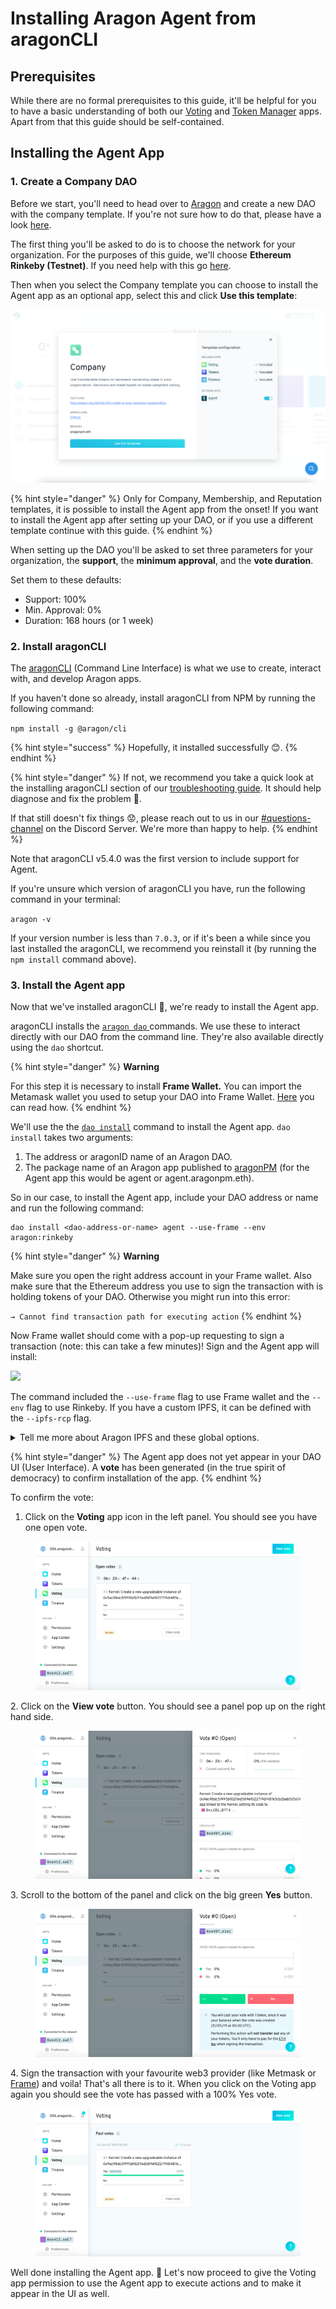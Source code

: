 # Installing Aragon Agent from aragonCLI

## Prerequisites <a href="#prerequisites" id="prerequisites"></a>

While there are no formal prerequisites to this guide, it'll be helpful for you to have a basic understanding of both our [Voting](https://documentation.aragon.org/products/aragon-client/explore-template-dao/what-are-apps/voting-app) and [Token Manager](https://documentation.aragon.org/products/aragon-client/explore-template-dao/what-are-apps/token-app) apps. Apart from that this guide should be self-contained.

## Installing the Agent App

### 1. Create a Company DAO <a href="#1-create-a-company-dao" id="1-create-a-company-dao"></a>

Before we start, you'll need to head over to [Aragon](https://aragon.org/) and create a new DAO with the company template. If you're not sure how to do that, please have a look [here](https://documentation.aragon.org/products/aragon-client/how-to-create-a-dao-using-aragon-client/use-company-template).

The first thing you'll be asked to do is to choose the network for your organization. For the purposes of this guide, we'll choose **Ethereum Rinkeby (Testnet)**. If you need help with this go [here](https://documentation.aragon.org/products/set-up-metamask/getting-started-with-rinkeby-testnet).

Then when you select the Company template you can choose to install the Agent app as an optional app, select this and click **Use this template**:

![](<../../../../.gitbook/assets/Screenshot 2022-05-05 at 11.08.50.png>)

{% hint style="danger" %}
Only for Company, Membership, and Reputation templates, it is possible to install the Agent app from the onset! If you want to install the Agent app after setting up your DAO, or if you use a different template continue with this guide.
{% endhint %}

When setting up the DAO you'll be asked to set three parameters for your organization, the **support**, the **minimum approval**, and the **vote duration**.

Set them to these defaults:

* Support: 100%
* Min. Approval: 0%
* Duration: 168 hours (or 1 week)

### 2. Install aragonCLI <a href="#2-install-aragoncli" id="2-install-aragoncli"></a>

The [aragonCLI](../../aragoncli/) (Command Line Interface) is what we use to create, interact with, and develop Aragon apps.

If you haven't done so already, install aragonCLI from NPM by running the following command:

`npm install -g @aragon/cli`

{% hint style="success" %}
Hopefully, it installed successfully 😊.
{% endhint %}

{% hint style="danger" %}
If not, we recommend you take a quick look at the installing aragonCLI section of our [troubleshooting guide](../../aragoncli/). It should help diagnose and fix the problem 🧐.

If that still doesn't fix things 😟, please reach out to us in our [#questions-channel](https://discord.gg/XgCeeKYd) on the Discord Server. We're more than happy to help.
{% endhint %}

Note that aragonCLI v5.4.0 was the first version to include support for Agent.

If you're unsure which version of aragonCLI you have, run the following command in your terminal:

`aragon -v`

If your version number is less than `7.0.3`, or if it's been a while since you last installed the aragonCLI, we recommend you reinstall it (by running the `npm install` command above).

### 3. Install the Agent app <a href="#3-install-the-agent-app" id="3-install-the-agent-app"></a>

Now that we've installed aragonCLI 🎉, we're ready to install the Agent app.

aragonCLI installs the [`aragon dao` ](../../aragoncli/dao-commands.md)commands. We use these to interact directly with our DAO from the command line. They're also available directly using the `dao` shortcut.

{% hint style="danger" %}
**Warning**

For this step it is necessary to install **Frame Wallet.** You can import the Metamask wallet you used to setup your DAO into Frame Wallet. [Here](../how-to-sign-with-web3-providers/setting-up-a-frame-wallet/) you can read how.
{% endhint %}

We'll use the the [`dao install`](../../aragoncli/dao-commands.md) command to install the Agent app. `dao install` takes two arguments:

1. The address or aragonID name of an Aragon DAO.
2. The package name of an Aragon app published to [aragonPM](../../aragonpm/) (for the Agent app this would be agent or agent.aragonpm.eth).

So in our case, to install the Agent app, include your DAO address or name and run the following command:

```
dao install <dao-address-or-name> agent --use-frame --env aragon:rinkeby
```

{% hint style="danger" %}
**Warning**

Make sure you open the right address account in your Frame wallet. Also make sure that the Ethereum address you use to sign the transaction with is holding tokens of your DAO. Otherwise you might run into this error:

`→ Cannot find transaction path for executing action`
{% endhint %}

Now Frame wallet should come with a pop-up requesting to sign a transaction (note: this can take a few minutes)! Sign and the Agent app will install:

![](<../../../../.gitbook/assets/Screenshot\_2022-04-27\_at\_23\_08\_37 (1).png>)

The command included the `--use-frame` flag to use Frame wallet and the `--env` flag to use Rinkeby. If you have a custom IPFS, it can be defined with the `--ipfs-rcp` flag.

<details>

<summary>Tell me more about Aragon IPFS and these global options.</summary>

The `--env` flag allows us to specify the network (environment) we want to use. In our case we've created our organization on rinkeby so we pass in `aragon:rinkeby`.

Note that if we had chosen the **Ethereum Mainnet** as the network for our organization we would have passed `aragon:mainnet` instead of `aragon:rinkeby` as the argument to `--env`.

The `--ipfs-rpc` flag allows us to point to an IPFS node that has the files we are looking for. In our case it is pointed automatically to the Aragon network IPFS node, so we do not have to use the flag.

If you want to point to a custom IPFS node, include the flag:

`--ipfs-rcp <ipfs-url>`

However, since IPFS propogation is slow, it's better to point directly to the aragon IPFS node.

</details>

{% hint style="danger" %}
The Agent app does not yet appear in your DAO UI (User Interface). A **vote** has been generated (in the true spirit of democracy) to confirm installation of the app.
{% endhint %}

To confirm the vote:

1. Click on the **Voting** app icon in the left panel. You should see you have one open vote.



<figure><img src="../../../../.gitbook/assets/agent-0.png" alt=""><figcaption></figcaption></figure>

2\. Click on the **View vote** button. You should see a panel pop up on the right hand side.

<figure><img src="../../../../.gitbook/assets/agent-1.png" alt=""><figcaption></figcaption></figure>

3\. Scroll to the bottom of the panel and click on the big green **Yes** button.&#x20;

<figure><img src="../../../../.gitbook/assets/agent-2.png" alt=""><figcaption></figcaption></figure>

4\. Sign the transaction with your favourite web3 provider (like Metmask or [Frame](../how-to-sign-with-web3-providers/setting-up-a-frame-wallet/frame.md)) and voila! That's all there is to it. When you click on the Voting app again you should see the vote has passed with a 100% Yes vote.&#x20;

<figure><img src="../../../../.gitbook/assets/agent-3.png" alt=""><figcaption></figcaption></figure>

Well done installing the Agent app. :tada: Let's now proceed to give the Voting app permission to use the Agent app to execute actions and to make it appear in the UI as well.
